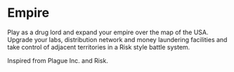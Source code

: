 # Empire

Play as a drug lord and expand your empire over the map of the USA.
Upgrade your labs, distribution network and money laundering facilities and take control of adjacent territories in a Risk style battle system.

Inspired from Plague Inc. and Risk.
